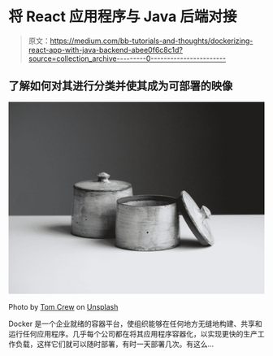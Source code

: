 # 将 React 应用程序与 Java 后端对接

> 原文：<https://medium.com/bb-tutorials-and-thoughts/dockerizing-react-app-with-java-backend-abee0f6c8c1d?source=collection_archive---------0----------------------->

## 了解如何对其进行分类并使其成为可部署的映像

![](img/08891e3684c72590e630746b7669cdc8.png)

Photo by [Tom Crew](https://unsplash.com/@tomcrewceramics?utm_source=medium&utm_medium=referral) on [Unsplash](https://unsplash.com?utm_source=medium&utm_medium=referral)

Docker 是一个企业就绪的容器平台，使组织能够在任何地方无缝地构建、共享和运行任何应用程序。几乎每个公司都在将其应用程序容器化，以实现更快的生产工作负载，这样它们就可以随时部署，有时一天部署几次。有这么…